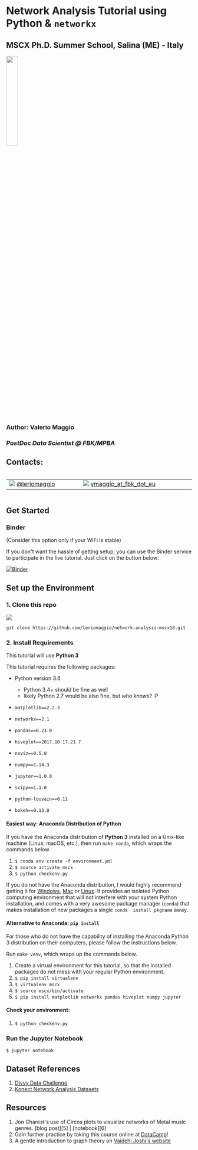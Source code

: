 # Network Analysis Tutorial using Python & `networkx`

## MSCX Ph.D. Summer School, Salina (ME) - Italy

<img src="images/mscx_logo.png" width="25%" >

### Author: Valerio Maggio

### _PostDoc Data Scientist @ FBK/MPBA_

## Contacts:

<table style="border: 0px; display: inline-table">
    <tbody>
        <tr style="border: 0px;">
            <td style="border: 0px;">
                <img src="images/twitter_small.png" style="display: inline-block;" /> 
                <a href="http://twitter.com/leriomaggio" target="_blank">@leriomaggio</a>
            </td>
            <td style="border: 0px;">
                <img src="images/gmail_small.png" style="display: inline-block;" /> 
                <a href="mailto:vmaggio@fbk.eu">vmaggio_at_fbk_dot_eu</a>
            </td>
       </tr>
  </tbody>
</table>


## Get Started

### Binder

(Consider this option only if your WiFi is stable)

If you don't want the hassle of getting setup, you can use the Binder service to participate in the live tutorial. Just click on the button below:

[![Binder](https://mybinder.org/badge.svg)](https://mybinder.org/v2/gh/leriomaggio/network-analysis-mscx18/master)

## Set up the Environment

### 1. Clone this repo

<img src="images/github.jpg" />

```
git clone https://github.com/leriomaggio/network-analysis-mscx18.git
```

### 2. Install Requirements

This tutorial will use **Python 3**

This tutorial requires the following packages:

- Python version 3.6
    - Python 3.4+ should be fine as well
    - likely Python 2.7 would be also fine, but *who knows*? :P

- `matplotlib==2.2.3`
- `networkx==2.1`
- `pandas==0.23.0`
- `hiveplot==2017.10.17.21.7`
- `nxviz==0.5.0`
- `numpy==1.14.3`
- `jupyter==1.0.0`
- `scipy==1.1.0`
- `python-louvain==0.11`
- `bokeh==0.13.0`

#### Easiest way: Anaconda Distribution of Python

If you have the Anaconda distribution of **Python 3** installed on a Unix-like machine (Linux, macOS, etc.), then run `make conda`, which wraps the commands below.

1. `$ conda env create -f environment.yml`
2. `$ source activate mscx`
3. `$ python checkenv.py`

If you do not have the Anaconda distribution, I would highly recommend getting it for 
[Windows][1], [Mac][2] or [Linux][3]. It provides an isolated Python computing environment 
that will not interfere with your system Python installation, and comes with a very 
awesome package manager (`conda`) that makes installation of new packages a single `conda 
install pkgname` away.

#### Alternative to Anaconda: `pip install`

For those who do not have the capability of installing the Anaconda Python 3 distribution on their computers, please follow the instructions below.

Run `make venv`, which wraps up the commands below. 

1. Create a virtual environment for this tutorial, so that the installed packages do not mess with your regular Python environment.
2. `$ pip install virtualenv`
3. `$ virtualenv mscx`
4. `$ source mscx/bin/activate`
5. `$ pip install matplotlib networkx pandas hiveplot numpy jupyter`

#### Check your environment:

1. `$ python checkenv.py`

### Run the Jupyter Notebook

    $ jupyter notebook
    

## Dataset References

1. [Divvy Data Challenge](https://www.divvybikes.com/datachallenge)
1. [Konect Network Analysis Datasets](http://konect.uni-koblenz.de/networks/)

## Resources

1. Jon Charest's use of Circos plots to visualize networks of Metal music genres. [blog post][5] | [notebook][6]
1. Gain further practice by taking this course online at [DataCamp](http://www.datacamp.com/)!
1. A gentle introduction to graph theory on [Vaidehi Joshi's website](https://dev.to/vaidehijoshi/a-gentle-introduction-to-graph-theory)

[1]: http://repo.continuum.io/archive/Anaconda3-4.0.0-Windows-x86_64.exe
[2]: http://repo.continuum.io/archive/Anaconda3-4.0.0-MacOSX-x86_64.pkg
[3]: http://repo.continuum.io/archive/Anaconda3-4.0.0-Linux-x86_64.sh

    
 
